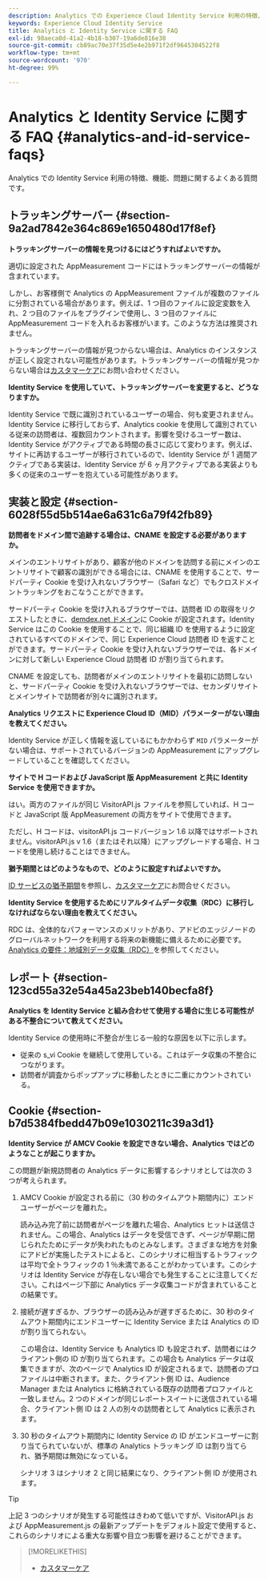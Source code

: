 ```yaml
---
description: Analytics での Experience Cloud Identity Service 利用の特徴、機能、問題に関するよくある質問です。
keywords: Experience Cloud Identity Service
title: Analytics と Identity Service に関する FAQ
exl-id: 98aeca0d-41a2-4b18-b307-19a6de816e38
source-git-commit: cb89ac70e37f35d5e4e2b971f2df9645304522f8
workflow-type: tm+mt
source-wordcount: '970'
ht-degree: 99%

---
```


# Analytics と Identity Service に関する FAQ {#analytics-and-id-service-faqs}

Analytics での Identity Service 利用の特徴、機能、問題に関するよくある質問です。

## トラッキングサーバー {#section-9a2ad7842e364c869e1650480d17f8ef}

**トラッキングサーバーの情報を見つけるにはどうすればよいですか。**

適切に設定された AppMeasurement コードにはトラッキングサーバーの情報が含まれています。

しかし、お客様側で Analytics の AppMeasurement ファイルが複数のファイルに分割されている場合があります。例えば、1 つ目のファイルに設定変数を入れ、2 つ目のファイルをプラグインで使用し、3 つ目のファイルに AppMeasurement コードを入れるお客様がいます。このような方法は推奨されません。

トラッキングサーバーの情報が見つからない場合は、Analytics のインスタンスが正しく設定されない可能性があります。トラッキングサーバーの情報が見つからない場合は[カスタマーケア](https://helpx.adobe.com/jp/marketing-cloud/contact-support.html)にお問い合わせください。

**Identity Service を使用していて、トラッキングサーバーを変更すると、どうなりますか。**

Identity Service で既に識別されているユーザーの場合、何も変更されません。Identity Service に移行しておらず、Analytics cookie を使用して識別されている従来の訪問者は、複数回カウントされます。影響を受けるユーザー数は、Identity Service がアクティブである時間の長さに応じて変わります。例えば、サイトに再訪するユーザーが移行されているので、Identity Service が 1 週間アクティブである実装は、Identity Service が 6 ヶ月アクティブである実装よりも多くの従来のユーザーを抱えている可能性があります。

## 実装と設定 {#section-6028f55d5b514ae6a631c6a79f42fb89}

**訪問者をドメイン間で追跡する場合は、CNAME を設定する必要がありますか。**

メインのエントリサイトがあり、顧客が他のドメインを訪問する前にメインのエントリサイトで顧客の識別ができる場合には、CNAME を使用することで、サードパーティ Cookie を受け入れないブラウザー（Safari など）でもクロスドメイントラッキングをおこなうことができます。

サードパーティ Cookie を受け入れるブラウザーでは、訪問者 ID の取得をリクエストしたときに、[demdex.net ドメイン](https://experienceleague.adobe.com/docs/audience-manager/user-guide/reference/demdex-calls.html)に Cookie が設定されます。Identity Service はこの Cookie を使用することで、同じ組織 ID を使用するように設定されているすべてのドメインで、同じ Experience Cloud 訪問者 ID を返すことができます。サードパーティ Cookie を受け入れないブラウザーでは、各ドメインに対して新しい Experience Cloud 訪問者 ID が割り当てられます。

CNAME を設定しても、訪問者がメインのエントリサイトを最初に訪問しないと、サードパーティ Cookie を受け入れないブラウザーでは、セカンダリサイトとメインサイトで訪問者が別々に識別されます。

**Analytics リクエストに Experience Cloud ID（MID）パラメーターがない理由を教えてください。**

Identity Service が正しく情報を返しているにもかかわらず `MID` パラメーターがない場合は、サポートされているバージョンの AppMeasurement にアップグレードしていることを確認してください。

**サイトで H コードおよび JavaScript 版 AppMeasurement と共に Identity Service を使用できますか。**

はい。両方のファイルが同じ VisitorAPI.js ファイルを参照していれば、H コードと JavaScript 版 AppMeasurement の両方をサイトで使用できます。

ただし、H コードは、visitorAPI.js コードバージョン 1.6 以降ではサポートされません。visitorAPI.js v 1.6（またはそれ以降）にアップグレードする場合、H コードを使用し続けることはできません。

**猶予期間とはどのようなもので、どのように設定すればよいですか。**

[ID サービスの猶予期間](../reference/analytics-reference/grace-period.md)を参照し、[カスタマーケア](https://helpx.adobe.com/marketing-cloud/contact-support.html)にお問合せください。

**Identity Service を使用するためにリアルタイムデータ収集（RDC）に移行しなければならない理由を教えてください。**

RDC は、全体的なパフォーマンスのメリットがあり、アドビのエッジノードのグローバルネットワークを利用する将来の新機能に備えるために必要です。[Analytics の要件：地域別データ収集（RDC）](../reference/requirements.md#section-7d04bb013bc84a25bae3b148bc0ca25f)を参照してください。

## レポート {#section-123cd55a32e54a45a23beb140becfa8f}

**Analytics を Identity Service と組み合わせて使用する場合に生じる可能性がある不整合について教えてください。**

Identity Service の使用時に不整合が生じる一般的な原因を以下に示します。

* 従来の s_vi Cookie を継続して使用している。これはデータ収集の不整合につながります。
* 訪問者が調査からポップアップに移動したときに二重にカウントされている。

## Cookie {#section-b7d5384fbedd47b09e1030211c39a3d1}

**Identity Service が AMCV Cookie を設定できない場合、Analytics ではどのようなことが起こりますか。**

この問題が新規訪問者の Analytics データに影響するシナリオとしては次の 3 つが考えられます。

1. AMCV Cookie が設定される前に（30 秒のタイムアウト期間内に）エンドユーザーがページを離れた。

   読み込み完了前に訪問者がページを離れた場合、Analytics ヒットは送信されません。この場合、Analytics はデータを受信できず、ページが早期に閉じられたためにデータが失われたものとみなします。さまざまな地方を対象にアドビが実施したテストによると、このシナリオに相当するトラフィックは平均で全トラフィックの 1 ％未満であることがわかっています。このシナリオは Identity Service が存在しない場合でも発生することに注意してください。これはページ下部に Analytics データ収集コードが含まれていることの結果です。

1. 接続が遅すぎるか、ブラウザーの読み込みが遅すぎるために、30 秒のタイムアウト期間内にエンドユーザーに Identity Service または Analytics の ID が割り当てられない。

   この場合は、Identity Service も Analytics ID も設定されず、訪問者にはクライアント側の ID が割り当てられます。この場合も Analytics データは収集できますが、次のページで Analytics ID が設定されるまで、訪問者のプロファイルは中断されます。また、クライアント側 ID は、Audience Manager または Analytics に格納されている既存の訪問者プロファイルと一致しません。2 つのドメインが同じレポートスイートに送信されている場合、クライアント側 ID は 2 人の別々の訪問者として Analytics に表示されます。

1. 30 秒のタイムアウト期間内に Identity Service の ID がエンドユーザーに割り当てられていないが、標準の Analytics トラッキング ID は割り当てられ、猶予期間は無効になっている。

   シナリオ 3 はシナリオ 2 と同じ結果になり、クライアント側 ID が使用されます。

>[!TIP]
>
>上記 3 つのシナリオが発生する可能性はきわめて低いですが、VisitorAPI.js および AppMeasurement.js の最新アップデートをデフォルト設定で使用すると、これらのシナリオによる重大な影響や目立つ影響を避けることができます。

>[!MORELIKETHIS]
>
>* [カスタマーケア](https://helpx.adobe.com/marketing-cloud/contact-support.html)

